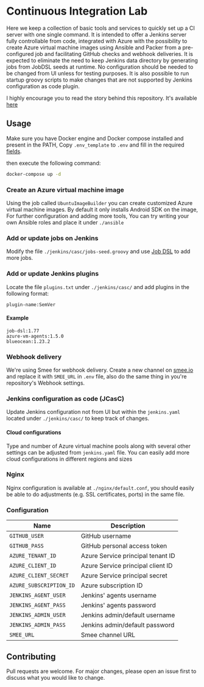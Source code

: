 # Continuous Integration Lab

Here we keep a collection of basic tools and services to quickly set up a CI server with one single command. It is intended to offer a Jenkins server fully controllable from code, integrated with Azure with the possibility to create Azure virtual machine images using Ansible and Packer from a pre-configured job and facilitating GitHub checks and webhook deliveries. 
It is expected to eliminate the need to keep Jenkins data directory by generating jobs from JobDSL seeds at runtime. No configuration should be needed to be changed from UI unless for testing purposes. It is also possible to run startup groovy scripts to make changes that are not supported by Jenkins configuration as code plugin.

I highly encourage you to read the story behind this repository. It's available [here](STORY.md)

## Usage

Make sure you have Docker engine and Docker compose installed and present in the PATH, Copy `.env_template` to `.env` and fill in the required [fields](#configuration).

then execute the following command:

```bash
docker-compose up -d
```

### Create an Azure virtual machine image

Using the job called `UbuntuImageBuilder` you can create customized Azure virtual machine images. By default it only installs Android SDK on the image, For further configuration and adding more tools, You can try writing your own Ansible roles and place it under `./ansible`

### Add or update jobs on Jenkins

Modify the file `./jenkins/casc/jobs-seed.groovy` and use [Job DSL](https://jenkinsci.github.io/job-dsl-plugin/) to add more jobs.

### Add or update Jenkins plugins

Locate the file `plugins.txt` under `./jenkins/casc/` and add plugins in the following format:

`plugin-name:SemVer`

#### Example

```text
job-dsl:1.77
azure-vm-agents:1.5.0
blueocean:1.23.2
```

### Webhook delivery

We're using Smee for webhook delivery. Create a new channel on [smee.io](smee.io) and replace it with `SMEE_URL` in `.env` file, also do the same thing in you're repository's Webhook settings.

### Jenkins configuration as code (JCasC)

Update Jenkins configuration not from UI but within the `jenkins.yaml` located under `./jenkins/casc/` to keep track of changes.

#### Cloud configurations

Type and number of Azure virtual machine pools along with several other settings can be adjusted from `jenkins.yaml` file. You can easily add more cloud configurations in different regions and sizes

### Nginx

Nginx configuration is available at `./nginx/default.conf`, you should easily be able to do adjustments (e.g. SSL certificates, ports) in the same file.

### Configuration

|Name|Description|
|---|---|
|`GITHUB_USER`|GitHub username|
|`GITHUB_PASS`|GitHub personal access token|
|`AZURE_TENANT_ID`|Azure Service principal tenant ID |
|`AZURE_CLIENT_ID`|Azure Service principal client ID|
|`AZURE_CLIENT_SECRET`|Azure Service principal secret|
|`AZURE_SUBSCRIPTION_ID`|Azure subscription ID|
|`JENKINS_AGENT_USER`|Jenkins' agents username|
|`JENKINS_AGENT_PASS`|Jenkins' agents password|
|`JENKINS_ADMIN_USER`|Jenkins admin/default username|
|`JENKINS_ADMIN_PASS`|Jenkins admin/default password|
|`SMEE_URL`|Smee channel URL|

## Contributing

Pull requests are welcome. For major changes, please open an issue first to discuss what you would like to change.
